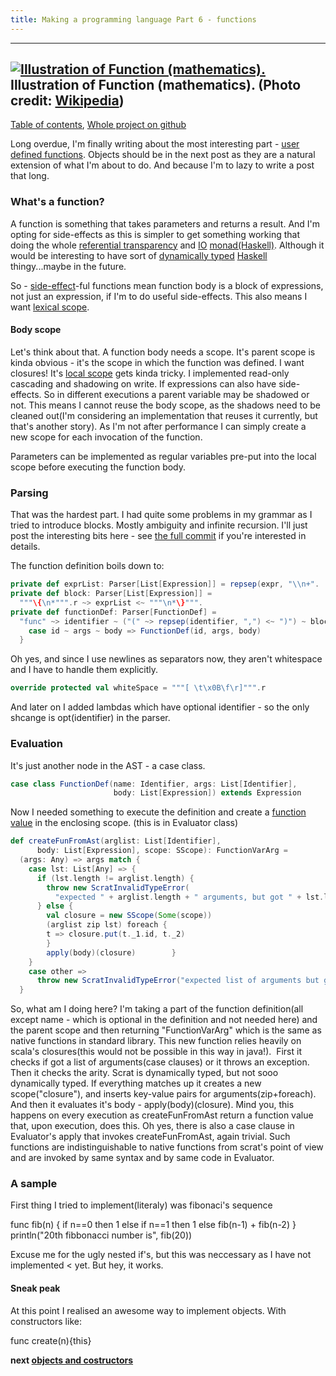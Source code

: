 ```yaml
---
title: Making a programming language Part 6 - functions
---
```


  --------------------
  [![Illustration of Function (mathematics).](http://upload.wikimedia.org/wikipedia/commons/thumb/8/8a/Function_illustration.svg/200px-Function_illustration.svg.png)](http://commons.wikipedia.org/wiki/File%3AFunction_illustration.svg)
  Illustration of Function (mathematics). (Photo credit: [Wikipedia](http://commons.wikipedia.org/wiki/File%3AFunction_illustration.svg))
  --------------------

[Table of contents](/posts/2012-08-29-creating-a-language-1.html),
[Whole project on github](https://github.com/edofic/scrat-lang)

Long overdue, I'm finally writing about the most interesting part -
[user defined functions](http://en.wikipedia.org/wiki/User-defined_function "User-defined function").
Objects should be in the next post as they are a natural extension of
what I'm about to do. And because I'm to lazy to write a post that
long.

### What's a function?

A function is something that takes parameters and returns a result. And
I'm opting for side-effects as this is simpler to get something working
that doing the whole [referential
transparency](http://en.wikipedia.org/wiki/Referential_transparency_%28computer_science%29 "Referential transparency (computer science)")
and
[IO](http://en.wikipedia.org/wiki/Io_%28programming_language%29 "Io (programming language)")
[monad(Haskell)](http://en.wikipedia.org/wiki/Monad_%28functional_programming%29 "Monad (functional programming)").
Although it would be interesting to have sort of [dynamically
typed](http://en.wikipedia.org/wiki/Type_system "Type system")
[Haskell](http://haskell.org/ "Haskell (programming language)")
thingy...maybe in the future. 

So -
[side-effect](http://en.wikipedia.org/wiki/Side_effect_%28computer_science%29 "Side effect (computer science)")-ful
functions mean function body is a block of expressions, not just an
expression, if I'm to do useful side-effects. This also means I want
[lexical
scope](http://en.wikipedia.org/wiki/Scope_%28computer_science%29 "Scope (computer science)"). 

#### Body scope

Let's think about that. A function body needs a scope. It's parent scope
is kinda obvious - it's the scope in which the function was defined. I
want closures! It's [local
scope](http://en.wikipedia.org/wiki/Local_variable "Local variable")
gets kinda tricky. I implemented read-only cascading and shadowing on
write. If expressions can also have side-effects. So in different
executions a parent variable may be shadowed or not. This means I cannot
reuse the body scope, as the shadows need to be cleaned out(I'm
considering an implementation that reuses it currently, but that's
another story). As I'm not after performance I can simply create a new
scope for each invocation of the function. 

Parameters can be implemented as regular variables pre-put into the
local scope before executing the function body. 

### Parsing

That was the hardest part. I had quite some problems in my grammar as I
tried to introduce blocks. Mostly ambiguity and infinite recursion. I'll
just post the interesting bits here - see [the full
commit](https://github.com/edofic/scrat-lang/commit/181d513801567cb51e7ebc5637d1a64913290b13) if
you're interested in details.

The function definition boils down to:
```scala
private def exprList: Parser[List[Expression]] = repsep(expr, "\\n+".
private def block: Parser[List[Expression]] =
  """\{\n*""".r ~> exprList <~ """\n*\}""".
private def functionDef: Parser[FunctionDef] =
  "func" ~> identifier ~ ("(" ~> repsep(identifier, ",") <~ ")") ~ block ^^ {
    case id ~ args ~ body => FunctionDef(id, args, body)
  }
```

Oh yes, and since I use newlines as separators now, they aren't
whitespace and I have to handle them explicitly.
```scala
override protected val whiteSpace = """[ \t\x0B\f\r]""".r
```

And later on I added lambdas which have optional identifier - so the
only shcange is opt(identifier) in the parser.

### Evaluation

It's just another node in the AST - a case class.
```scala
case class FunctionDef(name: Identifier, args: List[Identifier],
                       body: List[Expression]) extends Expression
```

Now I needed something to execute the definition and create a [function
value](http://en.wikipedia.org/wiki/Function_%28mathematics%29 "Function (mathematics)")
in the enclosing scope. (this is in Evaluator class)
```scala
def createFunFromAst(arglist: List[Identifier],
      body: List[Expression], scope: SScope): FunctionVarArg =
  (args: Any) => args match {
    case lst: List[Any] => {
      if (lst.length != arglist.length) {
        throw new ScratInvalidTypeError(
          "expected " + arglist.length + " arguments, but got " + lst.length)
      } else {
        val closure = new SScope(Some(scope))
        (arglist zip lst) foreach {
        t => closure.put(t._1.id, t._2)
        }
        apply(body)(closure)        }
    }
    case other =>
      throw new ScratInvalidTypeError("expected list of arguments but got" + other)
  }
```
So, what am I doing here? I'm taking a part of the function
definition(all except name - which is optional in the definition and not
needed here) and the parent scope and then returning "FunctionVarArg"
which is the same as native functions in standard library. This new
function relies heavily on scala's closures(this would not be possible
in this way in java!).  First it checks if got a list of arguments(case
clauses) or it throws an exception. Then it checks the arity. Scrat is
dynamically typed, but not sooo dynamically typed. If everything matches
up it creates a new scope("closure"), and inserts key-value pairs for
arguments(zip+foreach). And then it evaluates it's body -
apply(body)(closure). Mind you, this happens on every execution as
createFunFromAst return a function value that, upon execution, does
this.
Oh yes, there is also a case clause in Evaluator's apply that invokes
createFunFromAst, again trivial.
Such functions are indistinguishable to native functions from scrat's
point of view and are invoked by same syntax and by same code in
Evaluator.

### A sample

First thing I tried to implement(literaly) was fibonaci's sequence

  func fib(n) { if n==0 then 1 else if n==1 then 1 else fib(n-1) + fib(n-2) }
  println("20th fibbonacci number is", fib(20))

Excuse me for the ugly nested if's, but this was neccessary as I have
not implemented < yet. But hey, it works.

#### Sneak peak

At this point I realised an awesome way to implement objects. With
constructors like:

  func create(n){this}

**next [objects and costructors](/posts/2012-09-27-creating-a-language-7a.html)**
